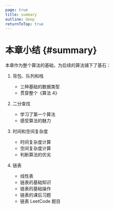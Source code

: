 ```yaml
---
page: true
title: summary
outline: deep
returnToTop: true
---
```


# 本章小结 {#summary}

本章作为整个算法的基础，为后续的算法铺下了基石：

1. 背包、队列和栈

   - 三种基础的数据类型
   - 贯穿整个《算法 4》

2. 二分查找

   - 学习了第一个算法
   - 感受算法的魅力

3. 时间和空间复杂度

   - 时间复杂度计算
   - 空间复杂度计算
   - 判断算法的优劣

4. 链表

   - 线性表
   - 链表的基础知识
   - 链表的基础操作
   - 链表的课后习题
   - 链表 LeetCode 题目
